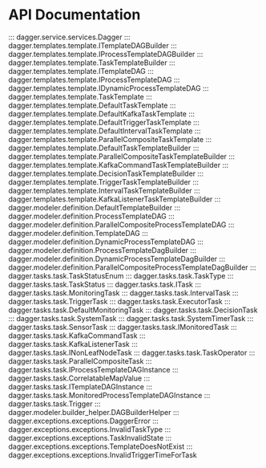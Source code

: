 
# API Documentation

::: dagger.service.services.Dagger
::: dagger.templates.template.ITemplateDAGBuilder
::: dagger.templates.template.IProcessTemplateDAGBuilder
::: dagger.templates.template.TaskTemplateBuilder
::: dagger.templates.template.ITemplateDAG
::: dagger.templates.template.IProcessTemplateDAG
::: dagger.templates.template.IDynamicProcessTemplateDAG
::: dagger.templates.template.TaskTemplate
::: dagger.templates.template.DefaultTaskTemplate
::: dagger.templates.template.DefaultKafkaTaskTemplate
::: dagger.templates.template.DefaultTriggerTaskTemplate
::: dagger.templates.template.DefaultIntervalTaskTemplate
::: dagger.templates.template.ParallelCompositeTaskTemplate
::: dagger.templates.template.DefaultTaskTemplateBuilder
::: dagger.templates.template.ParallelCompositeTaskTemplateBuilder
::: dagger.templates.template.KafkaCommandTaskTemplateBuilder
::: dagger.templates.template.DecisionTaskTemplateBuilder
::: dagger.templates.template.TriggerTaskTemplateBuilder
::: dagger.templates.template.IntervalTaskTemplateBuilder
::: dagger.templates.template.KafkaListenerTaskTemplateBuilder
::: dagger.modeler.definition.DefaultTemplateBuilder
::: dagger.modeler.definition.ProcessTemplateDAG
::: dagger.modeler.definition.ParallelCompositeProcessTemplateDAG
::: dagger.modeler.definition.TemplateDAG
::: dagger.modeler.definition.DynamicProcessTemplateDAG
::: dagger.modeler.definition.ProcessTemplateDagBuilder
::: dagger.modeler.definition.DynamicProcessTemplateDagBuilder
::: dagger.modeler.definition.ParallelCompositeProcessTemplateDagBuilder
::: dagger.tasks.task.TaskStatusEnum
::: dagger.tasks.task.TaskType
::: dagger.tasks.task.TaskStatus
::: dagger.tasks.task.ITask
::: dagger.tasks.task.MonitoringTask
::: dagger.tasks.task.IntervalTask
::: dagger.tasks.task.TriggerTask
::: dagger.tasks.task.ExecutorTask
::: dagger.tasks.task.DefaultMonitoringTask
::: dagger.tasks.task.DecisionTask
::: dagger.tasks.task.SystemTask
::: dagger.tasks.task.SystemTimerTask
::: dagger.tasks.task.SensorTask
::: dagger.tasks.task.IMonitoredTask
::: dagger.tasks.task.KafkaCommandTask
::: dagger.tasks.task.KafkaListenerTask
::: dagger.tasks.task.INonLeafNodeTask
::: dagger.tasks.task.TaskOperator
::: dagger.tasks.task.ParallelCompositeTask
::: dagger.tasks.task.IProcessTemplateDAGInstance
::: dagger.tasks.task.CorrelatableMapValue
::: dagger.tasks.task.ITemplateDAGInstance
::: dagger.tasks.task.MonitoredProcessTemplateDAGInstance
::: dagger.tasks.task.Trigger
::: dagger.modeler.builder_helper.DAGBuilderHelper
::: dagger.exceptions.exceptions.DaggerError
::: dagger.exceptions.exceptions.InvalidTaskType
::: dagger.exceptions.exceptions.TaskInvalidState
::: dagger.exceptions.exceptions.TemplateDoesNotExist
::: dagger.exceptions.exceptions.InvalidTriggerTimeForTask
